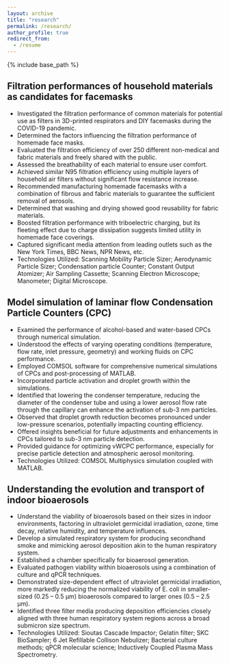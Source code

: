 ```yaml
---
layout: archive
title: "research"
permalink: /research/
author_profile: true
redirect_from:
  - /resume
---
```


{% include base_path %}

## **Filtration performances of household materials as candidates for facemasks**
* Investigated the filtration performance of common materials for potential use as filters in 3D-printed respirators and DIY facemasks during the COVID-19 pandemic.
* Determined the factors influencing the filtration performance of homemade face masks.
* Evaluated the filtration efficiency of over 250 different non-medical and fabric materials and freely shared with the public.
* Assessed the breathability of each material to ensure user comfort.
* Achieved similar N95 filtration efficiency using multiple layers of household air filters without significant flow resistance increase.
* Recommended manufacturing homemade facemasks with a combination of fibrous and fabric materials to guarantee the sufficient removal of aerosols.
* Determined that washing and drying showed good reusability for fabric materials.
* Boosted filtration performance with triboelectric charging, but its fleeting effect due to charge dissipation suggests limited utility in homemade face coverings.
* Captured significant media attention from leading outlets such as the New York Times, BBC News, NPR News, etc.
* Technologies Utilized: Scanning Mobility Particle Sizer; Aerodynamic Particle Sizer; Condensation particle Counter; Constant Output Atomizer; Air Sampling Cassette; Scanning Electron Microscope; Manometer; Digital Microscope.

## **Model simulation of laminar flow Condensation Particle Counters (CPC)**
* Examined the performance of alcohol-based and water-based CPCs through numerical simulation.
* Understood the effects of varying operating conditions (temperature, flow rate, inlet pressure, geometry) and working fluids on CPC performance.
* Employed COMSOL software for comprehensive numerical simulations of CPCs and post-processing of MATLAB.
* Incorporated particle activation and droplet growth within the simulations.
* Identified that lowering the condenser temperature, reducing the diameter of the condenser tube and using a lower aerosol flow rate through the capillary can enhance the activation of sub-3 nm particles.
* Observed that droplet growth reduction becomes pronounced under low-pressure scenarios, potentially impacting counting efficiency.
* Offered insights beneficial for future adjustments and enhancements in CPCs tailored to sub-3 nm particle detection.
* Provided guidance for optimizing vWCPC performance, especially for precise particle detection and atmospheric aerosol monitoring.
* Technologies Utilized: COMSOL Multiphysics simulation coupled with MATLAB.
 
## **Understanding the evolution and transport of indoor bioaerosols**
* Understand the viability of bioaerosols based on their sizes in indoor environments, factoring in ultraviolet germicidal irradiation, ozone, time decay, relative humidity, and temperature influences.
* Develop a simulated respiratory system for producing secondhand smoke and mimicking aerosol deposition akin to the human respiratory system.
* Established a chamber specifically for bioaerosol generation.
* Evaluated pathogen viability within bioaerosols using a combination of culture and qPCR techniques.
* Demonstrated size-dependent effect of ultraviolet germicidal irradiation, more markedly reducing the normalized viability of E. coli in smaller-sized (0.25 – 0.5 μm) bioaerosols compared to larger ones (0.5 – 2.5 μm).
* Identified three filter media producing deposition efficiencies closely aligned with three human respiratory system regions across a broad submicron size spectrum.
* Technologies Utilized: Sioutas Cascade Impactor; Gelatin filter; SKC BioSampler; 6 Jet Refillable Collison Nebulizer; Bacterial culture methods; qPCR molecular science; Inductively Coupled Plasma Mass Spectrometry.

